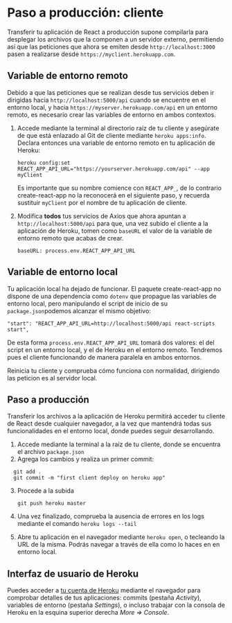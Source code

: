 

# Paso a producción: cliente

Transferir tu aplicación de React a producción supone compilarla para desplegar los archivos que la componen a un servidor externo, permitiendo así que las peticiones que ahora se emiten desde `http://localhost:3000` pasen a realizarse desde `https://myclient.herokuapp.com`.
       

## Variable de entorno remoto

Debido a que las peticiones que se realizan desde tus servicios deben ir dirigidas hacia `http://localhost:5000/api` cuando se encuentre en el entorno local, y hacia  `https://myserver.herokuapp.com/api` en un entorno remoto, es necesario crear las variables de entorno en ambos contextos.
 
1. Accede mediante la terminal al directorio raíz de tu cliente y asegúrate de que está enlazado al Git de cliente mediante `heroku apps:info`. Declara entonces una variable de entorno remoto en tu aplicación de Heroku:

       heroku config:set REACT_APP_API_URL="https://yourserver.herokuapp.com/api" --app myClient

   Es importante que su nombre comience con `REACT_APP_`, de lo contrario create-react-app no la reconocerá en el siguiente paso, y recuerda sustituir `myClient` por el nombre de tu aplicación de cliente.
   
2.  Modifica **todos** tus servicios de Axios que ahora apuntan a `http://localhost:5000/api` para que, una vez subido el cliente a la aplicación de Heroku, tomen como `baseURL` el valor de la variable de entorno remoto que acabas de crear. 

        baseURL: process.env.REACT_APP_API_URL

## Variable de entorno local

Tu aplicación local ha dejado de funcionar. El paquete create-react-app no dispone de una dependencia como `dotenv` que propague las variables de entorno local, pero manipulando el script de inicio de su `package.json`podemos alcanzar el mismo objetivo:

    "start": "REACT_APP_API_URL=http://localhost:5000/api react-scripts start",  

De esta forma `process.env.REACT_APP_API_URL` tomará dos valores: el del script en un entorno local, y el de Heroku en el entorno remoto. Tendremos pues el cliente funcionando de manera paralela en ambos entornos.

Reinicia tu cliente y comprueba cómo funciona con normalidad, dirigiendo las peticion es al servidor local.

## Paso a producción

Transferir los archivos a la aplicación de Heroku permitirá acceder tu cliente de React desde cualquier navegador, a la vez que mantendrá todas sus funcionalidades en el entorno local, donde puedes seguir desarrollando.

1. Accede mediante la terminal a la raíz de tu cliente, donde se encuentra el archivo `package.json`
2. Agrega los cambios y realiza un primer commit:
  ````
    git add .
    git commit -m "first client deploy on heroku app"  
  ````
3. Procede a la subida
       
       git push heroku master
       
4. Una vez finalizado, comprueba la ausencia de errores en los logs mediante el comando `heroku logs --tail`
5. Abre tu aplicación en el navegador mediante `heroku open`, o tecleando la URL de la misma. Podrás navegar a través de ella como lo haces en en entorno local.

## Interfaz de usuario de Heroku

Puedes acceder a [tu cuenta de Heroku](https://dashboard.heroku.com/apps) mediante el navegador para comprobar detalles de tus aplicaciones: commits (pestaña *Activity*), variables de entorno (pestaña *Settings*), o incluso trabajar con la consola de Heroku en la esquina superior derecha *More => Console*.
